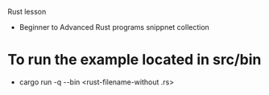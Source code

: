 Rust lesson 
- Beginner to Advanced Rust programs snippnet collection


# To run the example located in src/bin
- cargo run -q --bin <rust-filename-without .rs>

